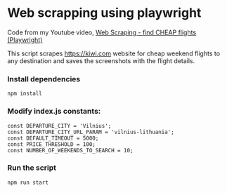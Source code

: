 # Web scrapping using playwright
Code from my Youtube video, [Web Scraping - find CHEAP flights (Playwright)](https://www.youtube.com/watch?v=CeQRbqOs0dk)

This script scrapes https://kiwi.com website for cheap weekend flights to any destination and saves the screenshots with the flight details.

### Install dependencies

```
npm install
```

### Modify index.js constants:
```
const DEPARTURE_CITY = 'Vilnius';
const DEPARTURE_CITY_URL_PARAM = 'vilnius-lithuania';
const DEFAULT_TIMEOUT = 5000;
const PRICE_THRESHOLD = 100;
const NUMBER_OF_WEEKENDS_TO_SEARCH = 10;
```

### Run the script

```
npm run start
```
